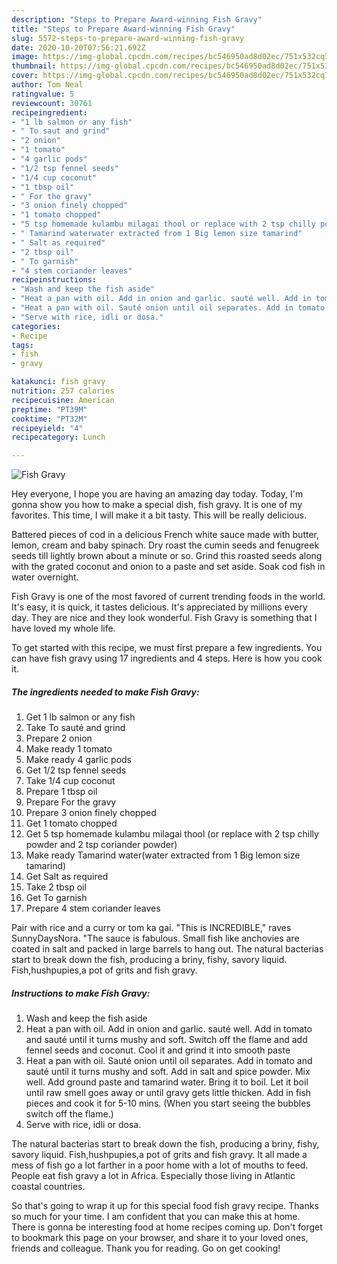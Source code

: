 ```yaml
---
description: "Steps to Prepare Award-winning Fish Gravy"
title: "Steps to Prepare Award-winning Fish Gravy"
slug: 5572-steps-to-prepare-award-winning-fish-gravy
date: 2020-10-20T07:56:21.692Z
image: https://img-global.cpcdn.com/recipes/bc546950ad8d02ec/751x532cq70/fish-gravy-recipe-main-photo.jpg
thumbnail: https://img-global.cpcdn.com/recipes/bc546950ad8d02ec/751x532cq70/fish-gravy-recipe-main-photo.jpg
cover: https://img-global.cpcdn.com/recipes/bc546950ad8d02ec/751x532cq70/fish-gravy-recipe-main-photo.jpg
author: Tom Neal
ratingvalue: 5
reviewcount: 30761
recipeingredient:
- "1 lb salmon or any fish"
- " To saut and grind"
- "2 onion"
- "1 tomato"
- "4 garlic pods"
- "1/2 tsp fennel seeds"
- "1/4 cup coconut"
- "1 tbsp oil"
- " For the gravy"
- "3 onion finely chopped"
- "1 tomato chopped"
- "5 tsp homemade kulambu milagai thool or replace with 2 tsp chilly powder and 2 tsp coriander powder"
- " Tamarind waterwater extracted from 1 Big lemon size tamarind"
- " Salt as required"
- "2 tbsp oil"
- " To garnish"
- "4 stem coriander leaves"
recipeinstructions:
- "Wash and keep the fish aside"
- "Heat a pan with oil. Add in onion and garlic. sauté well. Add in tomato and sauté until it turns mushy and soft. Switch off the flame and add fennel seeds and coconut. Cool it and grind it into smooth paste"
- "Heat a pan with oil. Sauté onion until oil separates. Add in tomato and sauté until it turns mushy and soft. Add in salt and spice powder. Mix well. Add ground paste and tamarind water. Bring it to boil. Let it boil until raw smell goes away or until gravy gets little thicken. Add in fish pieces and cook it for 5-10 mins. (When you start seeing the bubbles switch off the flame.)"
- "Serve with rice, idli or dosa."
categories:
- Recipe
tags:
- fish
- gravy

katakunci: fish gravy 
nutrition: 257 calories
recipecuisine: American
preptime: "PT39M"
cooktime: "PT32M"
recipeyield: "4"
recipecategory: Lunch

---
```



![Fish Gravy](https://img-global.cpcdn.com/recipes/bc546950ad8d02ec/751x532cq70/fish-gravy-recipe-main-photo.jpg)

Hey everyone, I hope you are having an amazing day today. Today, I'm gonna show you how to make a special dish, fish gravy. It is one of my favorites. This time, I will make it a bit tasty. This will be really delicious.

Battered pieces of cod in a delicious French white sauce made with butter, lemon, cream and baby spinach. Dry roast the cumin seeds and fenugreek seeds till lightly brown about a minute or so. Grind this roasted seeds along with the grated coconut and onion to a paste and set aside. Soak cod fish in water overnight.

Fish Gravy is one of the most favored of current trending foods in the world. It's easy, it is quick, it tastes delicious. It's appreciated by millions every day. They are nice and they look wonderful. Fish Gravy is something that I have loved my whole life.


To get started with this recipe, we must first prepare a few ingredients. You can have fish gravy using 17 ingredients and 4 steps. Here is how you cook it.

<!--inarticleads1-->

##### The ingredients needed to make Fish Gravy:

1. Get 1 lb salmon or any fish
1. Take  To sauté and grind
1. Prepare 2 onion
1. Make ready 1 tomato
1. Make ready 4 garlic pods
1. Get 1/2 tsp fennel seeds
1. Take 1/4 cup coconut
1. Prepare 1 tbsp oil
1. Prepare  For the gravy
1. Prepare 3 onion finely chopped
1. Get 1 tomato chopped
1. Get 5 tsp homemade kulambu milagai thool (or replace with 2 tsp chilly powder and 2 tsp coriander powder)
1. Make ready  Tamarind water(water extracted from 1 Big lemon size tamarind)
1. Get  Salt as required
1. Take 2 tbsp oil
1. Get  To garnish
1. Prepare 4 stem coriander leaves


Pair with rice and a curry or tom ka gai. &#34;This is INCREDIBLE,&#34; raves SunnyDaysNora. &#34;The sauce is fabulous. Small fish like anchovies are coated in salt and packed in large barrels to hang out. The natural bacterias start to break down the fish, producing a briny, fishy, savory liquid. Fish,hushpupies,a pot of grits and fish gravy. 

<!--inarticleads2-->

##### Instructions to make Fish Gravy:

1. Wash and keep the fish aside
1. Heat a pan with oil. Add in onion and garlic. sauté well. Add in tomato and sauté until it turns mushy and soft. Switch off the flame and add fennel seeds and coconut. Cool it and grind it into smooth paste
1. Heat a pan with oil. Sauté onion until oil separates. Add in tomato and sauté until it turns mushy and soft. Add in salt and spice powder. Mix well. Add ground paste and tamarind water. Bring it to boil. Let it boil until raw smell goes away or until gravy gets little thicken. Add in fish pieces and cook it for 5-10 mins. (When you start seeing the bubbles switch off the flame.)
1. Serve with rice, idli or dosa.


The natural bacterias start to break down the fish, producing a briny, fishy, savory liquid. Fish,hushpupies,a pot of grits and fish gravy. It all made a mess of fish go a lot farther in a poor home with a lot of mouths to feed. People eat fish gravy a lot in Africa. Especially those living in Atlantic coastal countries. 

So that's going to wrap it up for this special food fish gravy recipe. Thanks so much for your time. I am confident that you can make this at home. There is gonna be interesting food at home recipes coming up. Don't forget to bookmark this page on your browser, and share it to your loved ones, friends and colleague. Thank you for reading. Go on get cooking!
